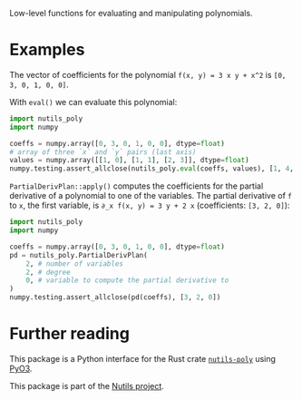Low-level functions for evaluating and manipulating polynomials.

# Examples

The vector of coefficients for the polynomial `f(x, y) = 3 x y + x^2` is
`[0, 3, 0, 1, 0, 0]`.

With `eval()` we can evaluate this polynomial:

```python
import nutils_poly
import numpy

coeffs = numpy.array([0, 3, 0, 1, 0, 0], dtype=float)
# array of three `x` and `y` pairs (last axis)
values = numpy.array([[1, 0], [1, 1], [2, 3]], dtype=float)
numpy.testing.assert_allclose(nutils_poly.eval(coeffs, values), [1, 4, 22])
```

`PartialDerivPlan::apply()` computes the coefficients for the partial
derivative of a polynomial to one of the variables. The partial derivative
of `f` to `x`, the first variable, is `∂_x f(x, y) = 3 y + 2 x`
(coefficients: `[3, 2, 0]`):

```python
import nutils_poly
import numpy

coeffs = numpy.array([0, 3, 0, 1, 0, 0], dtype=float)
pd = nutils_poly.PartialDerivPlan(
    2, # number of variables
    2, # degree
    0, # variable to compute the partial derivative to
)
numpy.testing.assert_allclose(pd(coeffs), [3, 2, 0])
```

# Further reading

This package is a Python interface for the Rust crate
[`nutils-poly`][crate:nutils-poly] using [PyO3].

This package is part of the [Nutils project].

[crate:nutils-poly]: https://crates.io/crates/nutils-poly
[PyO3]: https://pyo3.rs
[Nutils project]: https://nutils.org
